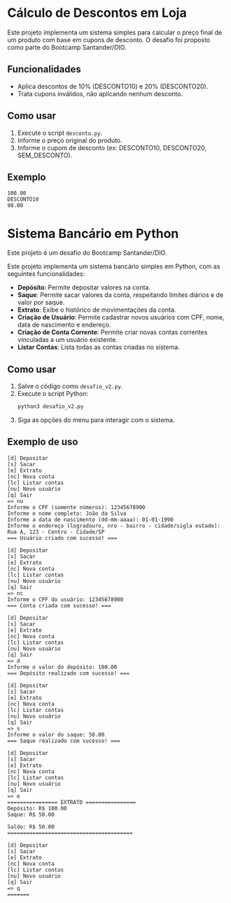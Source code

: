 
# Cálculo de Descontos em Loja

Este projeto implementa um sistema simples para calcular o preço final de um produto com base em cupons de desconto. O desafio foi proposto como parte do Bootcamp Santander/DIO.

## Funcionalidades

- Aplica descontos de 10% (DESCONTO10) e 20% (DESCONTO20).
- Trata cupons inválidos, não aplicando nenhum desconto.

## Como usar

1. Execute o script `desconto.py`.
2. Informe o preço original do produto.
3. Informe o cupom de desconto (ex: DESCONTO10, DESCONTO20, SEM_DESCONTO).

## Exemplo

```
100.00
DESCONTO10
90.00
```



# Sistema Bancário em Python

Este projeto é um desafio do Bootcamp Santander/DIO.

Este projeto implementa um sistema bancário simples em Python, com as seguintes funcionalidades:

- **Depósito**: Permite depositar valores na conta.
- **Saque**: Permite sacar valores da conta, respeitando limites diários e de valor por saque.
- **Extrato**: Exibe o histórico de movimentações da conta.
- **Criação de Usuário**: Permite cadastrar novos usuários com CPF, nome, data de nascimento e endereço.
- **Criação de Conta Corrente**: Permite criar novas contas correntes vinculadas a um usuário existente.
- **Listar Contas**: Lista todas as contas criadas no sistema.

## Como usar

1.  Salve o código como `desafio_v2.py`.
2.  Execute o script Python:
    ```bash
    python3 desafio_v2.py
    ```
3.  Siga as opções do menu para interagir com o sistema.

## Exemplo de uso

```
[d] Depositar
[s] Sacar
[e] Extrato
[nc] Nova conta
[lc] Listar contas
[nu] Novo usuário
[q] Sair
=> nu
Informe o CPF (somente números): 12345678900
Informe o nome completo: João da Silva
Informe a data de nascimento (dd-mm-aaaa): 01-01-1990
Informe o endereço (logradouro, nro - bairro - cidade/sigla estado): Rua A, 123 - Centro - Cidade/SP
=== Usuário criado com sucesso! ===

[d] Depositar
[s] Sacar
[e] Extrato
[nc] Nova conta
[lc] Listar contas
[nu] Novo usuário
[q] Sair
=> nc
Informe o CPF do usuário: 12345678900
=== Conta criada com sucesso! ===

[d] Depositar
[s] Sacar
[e] Extrato
[nc] Nova conta
[lc] Listar contas
[nu] Novo usuário
[q] Sair
=> d
Informe o valor do depósito: 100.00
=== Depósito realizado com sucesso! ===

[d] Depositar
[s] Sacar
[e] Extrato
[nc] Nova conta
[lc] Listar contas
[nu] Novo usuário
[q] Sair
=> s
Informe o valor do saque: 50.00
=== Saque realizado com sucesso! ===

[d] Depositar
[s] Sacar
[e] Extrato
[nc] Nova conta
[lc] Listar contas
[nu] Novo usuário
[q] Sair
=> e
================ EXTRATO ================
Depósito: R$ 100.00
Saque: R$ 50.00

Saldo: R$ 50.00
========================================

[d] Depositar
[s] Sacar
[e] Extrato
[nc] Nova conta
[lc] Listar contas
[nu] Novo usuário
[q] Sair
=> q
=======


